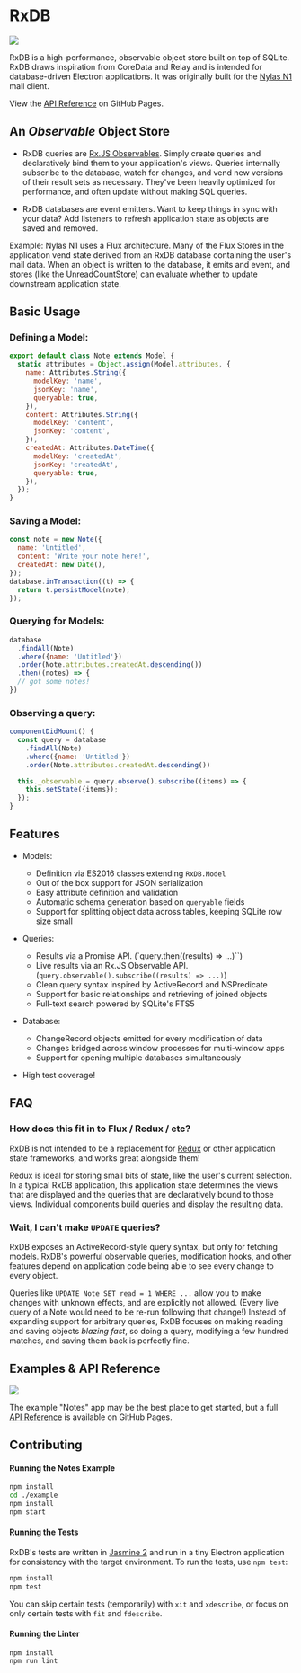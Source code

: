 # RxDB

<a href="https://travis-ci.org/bengotow/electron-RxDB">![](https://travis-ci.org/bengotow/electron-RxDB.svg?branch=master)</a>

RxDB is a high-performance, observable object store built on top of SQLite.
RxDB draws inspiration from CoreData and Relay and is intended for
database-driven Electron applications. It was originally built for
the [Nylas N1](https://github.com/nylas/N1) mail client.

View the [API Reference](https://bengotow.github.io/electron-RxDB) on GitHub Pages.

## An *Observable* Object Store

- RxDB queries are [Rx.JS Observables](https://github.com/Reactive-Extensions/RxJS).
Simply create queries and declaratively
bind them to your application's views. Queries internally subscribe to the
database, watch for changes, and vend new versions of their result sets as
necessary. They've been heavily optimized for performance, and often update
without making SQL queries.

- RxDB databases are event emitters. Want to keep things in sync with your data?
Add listeners to refresh application state as objects are saved and removed.

Example: Nylas N1 uses a Flux architecture. Many of the Flux Stores in the
application vend state derived from an RxDB database containing the user's
mail data. When an object is written to the database, it emits and event,
and stores (like the UnreadCountStore) can evaluate whether to update
downstream application state.


## Basic Usage

### Defining a Model:

```js
export default class Note extends Model {
  static attributes = Object.assign(Model.attributes, {
    name: Attributes.String({
      modelKey: 'name',
      jsonKey: 'name',
      queryable: true,
    }),
    content: Attributes.String({
      modelKey: 'content',
      jsonKey: 'content',
    }),
    createdAt: Attributes.DateTime({
      modelKey: 'createdAt',
      jsonKey: 'createdAt',
      queryable: true,
    }),
  });
}
```

### Saving a Model:

```js
const note = new Note({
  name: 'Untitled',
  content: 'Write your note here!',
  createdAt: new Date(),
});
database.inTransaction((t) => {
  return t.persistModel(note);
});
```

### Querying for Models:

```js
database
  .findAll(Note)
  .where({name: 'Untitled'})
  .order(Note.attributes.createdAt.descending())
  .then((notes) => {
  // got some notes!
})
```

### Observing a query:

```js
componentDidMount() {
  const query = database
    .findAll(Note)
    .where({name: 'Untitled'})
    .order(Note.attributes.createdAt.descending())

  this._observable = query.observe().subscribe((items) => {
    this.setState({items});
  });
}
```

## Features

- Models:
  + Definition via ES2016 classes extending `RxDB.Model`
  + Out of the box support for JSON serialization
  + Easy attribute definition and validation
  + Automatic schema generation based on `queryable` fields
  + Support for splitting object data across tables, keeping SQLite row size small

- Queries:
  + Results via a Promise API. (`query.then((results) => ...)``)
  + Live results via an Rx.JS Observable API. (`query.observable().subscribe((results) => ...)`)
  + Clean query syntax inspired by ActiveRecord and NSPredicate
  + Support for basic relationships and retrieving of joined objects
  + Full-text search powered by SQLite's FTS5

- Database:
  + ChangeRecord objects emitted for every modification of data
  + Changes bridged across window processes for multi-window apps
  + Support for opening multiple databases simultaneously

- High test coverage!

## FAQ
### How does this fit in to Flux / Redux / etc?

RxDB is not intended to be a replacement for [Redux](https://github.com/reactjs/redux)
or other application state frameworks, and works great alongside them!

Redux is ideal for storing small bits of state, like the user's current selection.
In a typical RxDB application, this application state determines the views that
are displayed and the queries that are declaratively bound to those views. Individual
components build queries and display the resulting data.

### Wait, I can't make `UPDATE` queries?

RxDB exposes an ActiveRecord-style query syntax, but only for fetching models.
RxDB's powerful observable queries, modification hooks, and other features
depend on application code being able to see every change to every object.

Queries like `UPDATE Note SET read = 1 WHERE ...` allow you to make
changes with unknown effects, and are explicitly not allowed.
(Every live query of a Note would need to be re-run following that change!)
Instead of expanding support for arbitrary queries, RxDB focuses on making
reading and saving objects *blazing fast*, so doing a query, modifying a few
hundred matches, and saving them back is perfectly fine.

## Examples & API Reference

<img src="https://raw.githubusercontent.com/bengotow/electron-RxDB/master/example/screenshot.png" />

The example "Notes" app may be the best place to get started, but a full
[API Reference](https://bengotow.github.io/electron-RxDB) is available
on GitHub Pages.

## Contributing

#### Running the Notes Example

```bash
npm install
cd ./example
npm install
npm start
```

#### Running the Tests

RxDB's tests are written in [Jasmine 2](jasmine.github.io/2.5/introduction.html)
and run in a tiny Electron application for consistency with the target environment.
To run the tests, use `npm test`:

```bash
npm install
npm test
```

You can skip certain tests (temporarily) with `xit` and `xdescribe`,
or focus on only certain tests with `fit` and `fdescribe`.

#### Running the Linter

```
npm install
npm run lint
```

